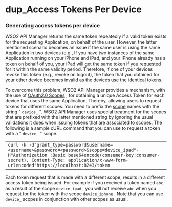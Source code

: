 # dup\_Access Tokens Per Device

### Generating access tokens per device

WSO2 API Manager returns the same token repeatedly if a valid token exists for the requesting Application, on behalf of the user. However, the latter mentioned scenario becomes an issue if the same user is using the same Application in two devices (e.g., If you have two instances of the same Application running on your iPhone and iPad, and your iPhone already has a token on behalf of you, your iPad will get the same token if you requested for it within the same validity period. Therefore, if one of your devices revoke this token (e.g., revoke on logout), the token that you obtained for your other device becomes invalid as the devices use the identical tokens.

To overcome this problem, WSO2 API Manager provides a mechanism, with the use of [OAuth2.0 Scopes](https://docs.wso2.com/display/AM300/Key+Concepts#KeyConcepts-OAuthscopes) , for obtaining a unique Access Token for each device that uses the same Application. Thereby, allowing users to request tokens for different scopes. You need to prefix the [scope](https://docs.wso2.com/display/AM300/Key+Concepts#KeyConcepts-OAuthscopes) names with the string " `device_` ". WSO2 API Manager uses special treatment for the scopes that are prefixed with the latter mentioned string by ignoring the usual validations it does when issuing tokens that are associated to scopes. The following is a sample cURL command that you can use to request a token with a " `device_` " scope.

|                                                                                                                                                                                                                                                                                                                                                                                                                                                                  |
|------------------------------------------------------------------------------------------------------------------------------------------------------------------------------------------------------------------------------------------------------------------------------------------------------------------------------------------------------------------------------------------------------------------------------------------------------------------|
| `curl -k -d"grant_type=password&username=<username>&password=<password>&scope=device_ipad"-H"Authorization :Basic base64encode(consumer-key:consumer-secret), Content-Type: application/x-www-form-urlencoded"https://localhost:8243/token` |

Each token request that is made with a different scope, results in a different access token being issued. For example if you received a token named `abc` as a result of the scope `device_ipad` , you will not receive `abc` when you request for the token with the scope `device_iphone` . Note that you can use `device_` scopes in conjunction with other scopes as usual.
